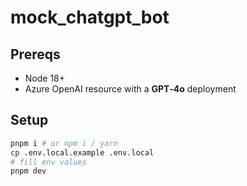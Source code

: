 # mock_chatgpt_bot

## Prereqs
- Node 18+
- Azure OpenAI resource with a **GPT‑4o** deployment


## Setup
```bash
pnpm i # or npm i / yarn
cp .env.local.example .env.local
# fill env values
pnpm dev